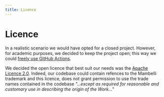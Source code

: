```yaml
---
title: Licence
---
```


# Licence

In a realistic scenario we would have opted for a closed project. However, for academic purposes,
we decided to keep the project open; this way we could
[freely use GitHub Actions](https://docs.github.com/en/billing/managing-billing-for-github-actions/about-billing-for-github-actions).

We decided the open licence that best suit our needs was the
[Apache Licence 2.0](https://www.apache.org/licenses/LICENSE-2.0). Indeed, our codebase could contain
refences to the Mambelli trademark and this licence, does not grant permission to use the trade
names contained in the codebase
_"...except as required for reasonable and customary use in describing the origin of the Work..."_
